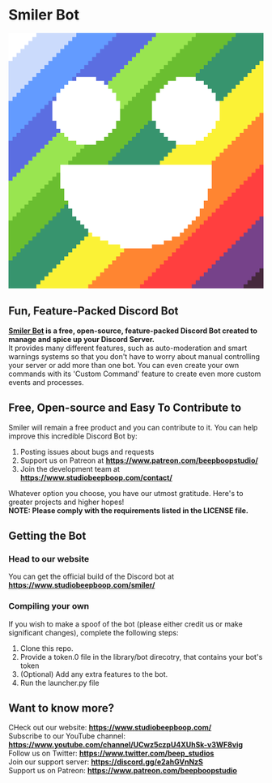 # Smiler Bot  
<p align="center">
  <a href="https://www.studiobeepboop.com/smiler/">
    <img src="SmilerColoured.png" alt="Smiler Logo">
  </a>
</p>

## Fun, Feature-Packed Discord Bot  
**<a href="https://www.studiobeepboop.com/smiler">Smiler Bot</a> is a free, open-source, feature-packed Discord Bot created to manage and spice up your Discord Server.**  
It provides many different features, such as auto-moderation and smart warnings systems so that you don't have to worry about manual controlling your server or add more than one bot. You can even create your own commands with its 'Custom Command' feature to create even more custom events and processes.  

## Free, Open-source and Easy To Contribute to
Smiler will remain a free product and you can contribute to it. You can help improve this incredible Discord Bot by:  

1. Posting issues about bugs and requests  
2. Support us on Patreon at  **https://www.patreon.com/beepboopstudio/**  
3. Join the development team at **https://www.studiobeepboop.com/contact/**  

Whatever option you choose, you have our utmost gratitude. Here's to greater projects and higher hopes!  
**NOTE: Please comply with the requirements listed in the LICENSE file.**

## Getting the Bot  
### Head to our website  
You can get the official build of the Discord bot at **https://www.studiobeepboop.com/smiler/**  
### Compiling your own  
If you wish to make a spoof of the bot (please either credit us or make significant changes), complete the following steps:  

1. Clone this repo.
2. Provide a token.0 file in the library/bot direcotry, that contains your bot's token
3. (Optional) Add any extra features to the bot.
4. Run the launcher.py file

## Want to know more?  
CHeck out our website: **https://www.studiobeepboop.com/**  
Subscribe to our YouTube channel: **https://www.youtube.com/channel/UCwz5czpU4XUhSk-v3WF8vig**  
Follow us on Twitter: **https://www.twitter.com/beep_studios**  
Join our support server: **https://discord.gg/e2ahGVnNzS**  
Support us on Patreon: **https://www.patreon.com/beepboopstudio**
